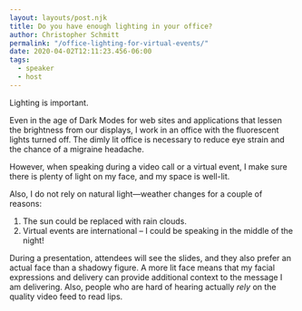 ```yaml
---
layout: layouts/post.njk
title: Do you have enough lighting in your office?
author: Christopher Schmitt
permalink: "/office-lighting-for-virtual-events/"
date: 2020-04-02T12:11:23.456-06:00
tags:
  - speaker
  - host
---
```


Lighting is important.

Even in the age of Dark Modes for web sites and applications that lessen the brightness from our displays, I work in an office with the fluorescent lights turned off. The dimly lit office is necessary to reduce eye strain and the chance of a migraine headache.

However, when speaking during a video call or a virtual event, I make sure there is plenty of light on my face, and my space is well-lit.

Also, I do not rely on natural light—weather changes for a couple of reasons:

1. The sun could be replaced with rain clouds.
2. Virtual events are international – I could be speaking in the middle of the night! 

During a presentation, attendees will see the slides, and they also prefer an actual face than a shadowy figure. A more lit face means that my facial expressions and delivery can provide additional context to the message I am delivering. Also, people who are hard of hearing actually *rely* on the quality video feed to read lips.